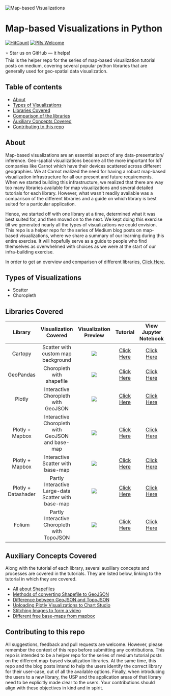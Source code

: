 ![Map-based Visualizations](https://github.com/carnot-technologies/MapVisualizations/blob/master/images/GitHub%20Readme%20Images/All_Visualizations.png)

# Map-based Visualizations in Python
[![HitCount](http://hits.dwyl.com/carnot-technologies/MapVisualizations.svg)](http://hits.dwyl.com/carnot-technologies/MapVisualizations)
[![PRs Welcome](https://img.shields.io/badge/PRs-welcome-brightgreen.svg?style=flat-square)](http://makeapullrequest.com)

:star: Star us on GitHub — it helps!  
This is the helper repo for the series of map-based visualization tutorial posts on medium, covering several popular python libraries that are generally used for geo-spatial data visualization.


## Table of contents
- [About](#about)
- [Types of Visualizations](#types-of-visualizations)
- [Libraries Covered](#libraries-covered)
- [Comparison of the libraries](https://medium.com/@sanghviyash7/5eb66d4cad5e?source=friends_link&sk=f2a1fbb76e98db37d292d1e5c21eeaa3)
- [Auxiliary Concepts Covered](#auxiliary-concepts-covered)
- [Contributing to this repo](#contributing-to-this-repo)


## About
Map-based visualizations are an essential aspect of any data-presentation/ inference. Geo-spatial visualizations become all the more important for IoT companies like Carnot which have their devices scattered across different geographies. We at Carnot realized the need for having a robust map-based visualization infrastructure for all our present and future requirements. When we started building this infrastructure, we realized that there are way too many libraries available for map visualizations and several detailed tutorials for each library. However, what wasn't readily available was a comparison of the different libraries and a guide on which library is best suited for a particular application. 

Hence, we started off with one library at a time, determined what it was best suited for, and then moved on to the next. We kept doing this exercise till we generated nearly all the types of visualizations we could envision. This repo is a helper repo for the series of Medium blog posts on map-based visualizations, where we share a summary of our learning during this entire exercise. It will hopefully serve as a guide to people who find themselves as overwhelmed with choices as we were at the start of our infra-building exercise.

In order to get an overview and comparison of different libraries, [Click Here](https://medium.com/@sanghviyash7/5eb66d4cad5e?source=friends_link&sk=f2a1fbb76e98db37d292d1e5c21eeaa3).

## Types of Visualizations
- Scatter
- Choropleth

## Libraries Covered
| Library  | Visualization Covered | Visualization Preview | Tutorial | View Jupyter Notebook |
| :---:  | :---:  | :---:  | :---:  | :---:  |
| Cartopy | Scatter with custom map background | ![](https://github.com/carnot-technologies/MapVisualizations/blob/master/images/GitHub%20Readme%20Images/cartopy.png)| [Click Here](https://medium.com/@sanghviyash7/9b7b88ef8b6b?source=friends_link&sk=5e1685606eeb5fe3b46a5583ce50c380) | [Click Here](https://nbviewer.jupyter.org/github/carnot-technologies/MapVisualizations/blob/master/CartopyDemo.ipynb)|
| GeoPandas | Choropleth with shapefile | ![](https://github.com/carnot-technologies/MapVisualizations/blob/master/images/GitHub%20Readme%20Images/geopandas.png) | [Click Here](https://medium.com/@sanghviyash7/8adb77a7d14?source=friends_link&sk=f9aefc50ef5019d2dcb1674c8c5ff6d4) | [Click Here](https://nbviewer.jupyter.org/github/carnot-technologies/MapVisualizations/blob/master/GeoPandasDemo.ipynb)|
| Plotly | Interactive Choropleth with GeoJSON | ![](https://github.com/carnot-technologies/MapVisualizations/blob/master/images/GitHub%20Readme%20Images/plotly.png)| [Click Here](https://medium.com/@sanghviyash7/44e8ad419b97?source=friends_link&sk=a35de50939c1c97e5dc6620c8862fca8) | [Click Here](https://nbviewer.jupyter.org/github/carnot-technologies/MapVisualizations/blob/master/PlotlyChoroplethDemo.ipynb)|
| Plotly + Mapbox | Interactive Choropleth with GeoJSON and base-map | ![](https://github.com/carnot-technologies/MapVisualizations/blob/master/images/GitHub%20Readme%20Images/mapbox2.PNG) | [Click Here](https://medium.com/@sanghviyash7/957dcdbca90b?source=friends_link&sk=26b82e00130e1c95564e02023df8999d) | [Click Here](https://nbviewer.jupyter.org/github/carnot-technologies/MapVisualizations/blob/master/PlotlyWithMapbox%20%28Choropleth%20Plot%29.ipynb)|
| Plotly + Mapbox | Interactive Scatter with base-map | ![](https://github.com/carnot-technologies/MapVisualizations/blob/master/images/GitHub%20Readme%20Images/mapbox1.PNG) | [Click Here](https://medium.com/@sanghviyash7/22434cd6a283?source=friends_link&sk=9a30e33b96bc37fbca6d4b68278ab016) | [Click Here](https://nbviewer.jupyter.org/github/carnot-technologies/MapVisualizations/blob/master/PlotlyWithMapbox%20%28Scatter%20Plot%29.ipynb)|
| Plotly + Datashader | Partly Interactive Large-data Scatter with base-map | ![](https://github.com/carnot-technologies/MapVisualizations/blob/master/images/GitHub%20Readme%20Images/datashader.PNG) | [Click Here](https://medium.com/@sanghviyash7/bea27b9d7824?source=friends_link&sk=006562403c528643714b5dfb2b7b4f68)| [Click Here](https://nbviewer.jupyter.org/github/carnot-technologies/MapVisualizations/blob/master/DatashaderDemo.ipynb)|
| Folium | Partly Interactive Choropleth with TopoJSON | ![](https://github.com/carnot-technologies/MapVisualizations/blob/master/images/GitHub%20Readme%20Images/folium.png) | [Click Here](https://medium.com/@sanghviyash7/471113fa5964?source=friends_link&sk=43df1ce8441cf7010758052ec14c4134)| [Click Here](https://nbviewer.jupyter.org/github/carnot-technologies/MapVisualizations/blob/master/FoliumChoroplethDemo.ipynb)|


## Auxiliary Concepts Covered
Along with the tutorial of each library, several auxiliary concepts and processes are covered in the tutorials. They are listed below, linking to the tutorial in which they are covered.
- [All about Shapefiles](https://medium.com/@sanghviyash7/8adb77a7d14?source=friends_link&sk=f9aefc50ef5019d2dcb1674c8c5ff6d4)
- [Methods of converting Shapefile to GeoJSON](https://medium.com/@sanghviyash7/44e8ad419b97?source=friends_link&sk=a35de50939c1c97e5dc6620c8862fca8)
- [Difference between GeoJSON and TopoJSON](https://medium.com/@sanghviyash7/471113fa5964?source=friends_link&sk=43df1ce8441cf7010758052ec14c4134)
- [Uploading Plotly Visualizations to Chart Studio](https://medium.com/@sanghviyash7/22434cd6a283?source=friends_link&sk=9a30e33b96bc37fbca6d4b68278ab016)
- [Stitching Images to form a video](https://medium.com/@sanghviyash7/9b7b88ef8b6b?source=friends_link&sk=5e1685606eeb5fe3b46a5583ce50c380)
- [Different free base-maps from mapbox](https://medium.com/@sanghviyash7/957dcdbca90b?source=friends_link&sk=26b82e00130e1c95564e02023df8999d)

## Contributing to this repo
All suggestions, feedback and pull requests are welcome. However, please remember the context of this repo before submitting any contributions. This repo is intended to be a helper repo for the series of medium tutorial posts on the different map-based visualization libraries. At the same time, this repo and the blog posts intend to help the users identify the correct library for their user-case, out of all the available options. Finally, when introducing the users to a new library, the USP and the application areas of that library need to be explicitly made clear to the users. Your contributions should align with these objectives in kind and in spirit. 
